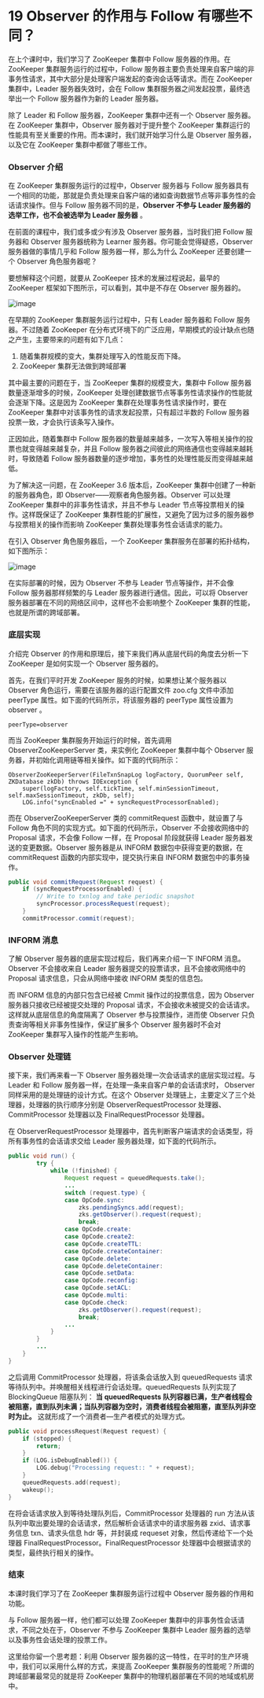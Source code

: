 # 19 Observer 的作用与 Follow 有哪些不同？

在上个课时中，我们学习了 ZooKeeper 集群中 Follow 服务器的作用。在 ZooKeeper 集群服务运行的过程中，Follow 服务器主要负责处理来自客户端的非事务性请求，其中大部分是处理客户端发起的查询会话等请求。而在 ZooKeeper 集群中，Leader 服务器失效时，会在 Follow 集群服务器之间发起投票，最终选举出一个 Follow 服务器作为新的 Leader 服务器。

除了 Leader 和 Follow 服务器，ZooKeeper 集群中还有一个 Observer 服务器。在 ZooKeeper 集群中，Observer 服务器对于提升整个 ZooKeeper 集群运行的性能具有至关重要的作用。而本课时，我们就开始学习什么是 Observer 服务器，以及它在 ZooKeeper 集群中都做了哪些工作。

### Observer 介绍

在 ZooKeeper 集群服务运行的过程中，Observer 服务器与 Follow 服务器具有一个相同的功能，那就是负责处理来自客户端的诸如查询数据节点等非事务性的会话请求操作。但与 Follow 服务器不同的是，**Observer 不参与 Leader 服务器的选举工作，也不会被选举为 Leader 服务器** 。

在前面的课程中，我们或多或少有涉及 Observer 服务器，当时我们把 Follow 服务器和 Observer 服务器统称为 Learner 服务器。你可能会觉得疑惑，Observer 服务器做的事情几乎和 Follow 服务器一样，那么为什么 ZooKeeper 还要创建一个 Observer 角色服务器呢？

要想解释这个问题，就要从 ZooKeeper 技术的发展过程说起，最早的 ZooKeeper 框架如下图所示，可以看到，其中是不存在 Observer 服务器的。

![image](assets/Ciqc1F8FnKWAQEJJAADU9xFvIIU685.png)

在早期的 ZooKeeper 集群服务运行过程中，只有 Leader 服务器和 Follow 服务器。不过随着 ZooKeeper 在分布式环境下的广泛应用，早期模式的设计缺点也随之产生，主要带来的问题有如下几点：

1. 随着集群规模的变大，集群处理写入的性能反而下降。
1. ZooKeeper 集群无法做到跨域部署

其中最主要的问题在于，当 ZooKeeper 集群的规模变大，集群中 Follow 服务器数量逐渐增多的时候，ZooKeeper 处理创建数据节点等事务性请求操作的性能就会逐渐下降。这是因为 ZooKeeper 集群在处理事务性请求操作时，要在 ZooKeeper 集群中对该事务性的请求发起投票，只有超过半数的 Follow 服务器投票一致，才会执行该条写入操作。

正因如此，随着集群中 Follow 服务器的数量越来越多，一次写入等相关操作的投票也就变得越来越复杂，并且 Follow 服务器之间彼此的网络通信也变得越来越耗时，导致随着 Follow 服务器数量的逐步增加，事务性的处理性能反而变得越来越低。

为了解决这一问题，在 ZooKeeper 3.6 版本后，ZooKeeper 集群中创建了一种新的服务器角色，即 Observer——观察者角色服务器。Observer 可以处理 ZooKeeper 集群中的非事务性请求，并且不参与 Leader 节点等投票相关的操作。这样既保证了 ZooKeeper 集群性能的扩展性，又避免了因为过多的服务器参与投票相关的操作而影响 ZooKeeper 集群处理事务性会话请求的能力。

在引入 Observer 角色服务器后，一个 ZooKeeper 集群服务在部署的拓扑结构，如下图所示：

![image](assets/Ciqc1F8FnLGAKhD0AAE5oGBLTTQ439.png)

在实际部署的时候，因为 Observer 不参与 Leader 节点等操作，并不会像 Follow 服务器那样频繁的与 Leader 服务器进行通信。因此，可以将 Observer 服务器部署在不同的网络区间中，这样也不会影响整个 ZooKeeper 集群的性能，也就是所谓的跨域部署。

### 底层实现

介绍完 Observer 的作用和原理后，接下来我们再从底层代码的角度去分析一下 ZooKeeper 是如何实现一个 Observer 服务器的。

首先，在我们平时开发 ZooKeeper 服务的时候，如果想让某个服务器以 Observer 角色运行，需要在该服务器的运行配置文件 zoo.cfg 文件中添加 peerType 属性。如下面的代码所示，将该服务器的 peerType 属性设置为 observer 。

```plaintext
peerType=observer 
```

而当 ZooKeeper 集群服务开始运行的时候，首先调用 ObserverZooKeeperServer 类，来实例化 ZooKeeper 集群中每个 Observer 服务器，并初始化调用链等相关操作。如下面的代码所示：

```plaintext
ObserverZooKeeperServer(FileTxnSnapLog logFactory, QuorumPeer self, ZKDatabase zkDb) throws IOException {
    super(logFactory, self.tickTime, self.minSessionTimeout, self.maxSessionTimeout, zkDb, self);
    LOG.info("syncEnabled =" + syncRequestProcessorEnabled);
```

而在 ObserverZooKeeperServer 类的 commitRequest 函数中，就设置了与 Follow 角色不同的实现方式。如下面的代码所示，Observer 不会接收网络中的 Proposal 请求，不会像 Follow 一样，在 Proposal 阶段就获得 Leader 服务器发送的变更数据。Observer 服务器是从 INFORM 数据包中获得变更的数据，在 commitRequest 函数的内部实现中，提交执行来自 INFORM 数据包中的事务操作。

```java
public void commitRequest(Request request) {     
    if (syncRequestProcessorEnabled) {
        // Write to txnlog and take periodic snapshot
        syncProcessor.processRequest(request);
    }
    commitProcessor.commit(request);        
```

### INFORM 消息

了解 Observer 服务器的底层实现过程后，我们再来介绍一下 INFORM 消息。Observer 不会接收来自 Leader 服务器提交的投票请求，且不会接收网络中的 Proposal 请求信息，只会从网络中接收 INFORM 类型的信息包。

而 INFORM 信息的内部只包含已经被 Cmmit 操作过的投票信息，因为 Observer 服务器只接收已经被提交处理的 Proposal 请求，不会接收未被提交的会话请求。这样就从底层信息的角度隔离了 Observer 参与投票操作，进而使 Observer 只负责查询等相关非事务性操作，保证扩展多个 Observer 服务器时不会对 ZooKeeper 集群写入操作的性能产生影响。

### Observer 处理链

接下来，我们再来看一下 Observer 服务器处理一次会话请求的底层实现过程。与 Leader 和 Follow 服务器一样，在处理一条来自客户单的会话请求时， Observer 同样采用的是处理链的设计方式。在这个 Observer 处理链上，主要定义了三个处理器，处理器的执行顺序分别是 ObserverRequestProcessor 处理器、CommitProcessor 处理器以及 FinalRequestProcessor 处理器。

在 ObserverRequestProcessor 处理器中，首先判断客户端请求的会话类型，将所有事务性的会话请求交给 Leader 服务器处理，如下面的代码所示。

```java
public void run() {
        try {
            while (!finished) {
                Request request = queuedRequests.take();
                ...
                switch (request.type) {
                case OpCode.sync:
                    zks.pendingSyncs.add(request);
                    zks.getObserver().request(request);
                    break;
                case OpCode.create:
                case OpCode.create2:
                case OpCode.createTTL:
                case OpCode.createContainer:
                case OpCode.delete:
                case OpCode.deleteContainer:
                case OpCode.setData:
                case OpCode.reconfig:
                case OpCode.setACL:
                case OpCode.multi:
                case OpCode.check:
                    zks.getObserver().request(request);
                    break;
                ...
            }
        } 
        ...
    }
}
```

之后调用 CommitProcessor 处理器，将该条会话放入到 queuedRequests 请求等待队列中。并唤醒相关线程进行会话处理。queuedRequests 队列实现了 BlockingQueue 阻塞队列： **当 queuedRequests 队列容器已满，生产者线程会被阻塞，直到队列未满；当队列容器为空时，消费者线程会被阻塞，直至队列非空时为止。** 这就形成了一个消费者—生产者模式的处理方式。

```cpp
public void processRequest(Request request) {
    if (stopped) {
        return;
    }
    if (LOG.isDebugEnabled()) {
        LOG.debug("Processing request:: " + request);
    }
    queuedRequests.add(request);
    wakeup();
}
```

在将会话请求放入到等待处理队列后，CommitProcessor 处理器的 run 方法从该队列中取出要处理的会话请求，然后解析会话请求中的请求服务器 zxid、请求事务信息 txn、请求头信息 hdr 等，并封装成 requeset 对象，然后传递给下一个处理器 FinalRequestProcessor。FinalRequestProcessor 处理器中会根据请求的类型，最终执行相关的操作。

### 结束

本课时我们学习了在 ZooKeeper 集群服务运行过程中 Observer 服务器的作用和功能。

与 Follow 服务器一样，他们都可以处理 ZooKeeper 集群中的非事务性会话请求，不同之处在于，Observer 不参与 ZooKeeper 集群中 Leader 服务器的选举以及事务性会话处理的投票工作。

这里给你留一个思考题：利用 Observer 服务器的这一特性，在平时的生产环境中，我们可以采用什么样的方式，来提高 ZooKeeper 集群服务的性能呢？所谓的跨域部署最常见的就是将 ZooKeeper 集群中的物理机器部署在不同的地域或机房中。
